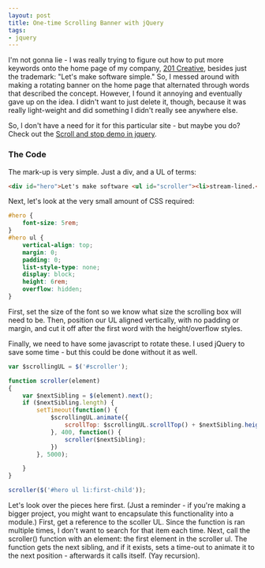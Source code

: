 ```yaml
---
layout: post
title: One-time Scrolling Banner with jQuery
tags:
- jquery
---
```


I'm not gonna lie - I was really trying to figure out how to put more keywords onto the home page of my company, [201 Creative](http://201creative.com), besides just the trademark: "Let's make software simple."  So, I messed around with making a rotating banner on the home page that alternated through words that described the concept.  However, I found it annoying and eventually gave up on the idea.  I didn't want to just delete it, though, because it was really light-weight and did something I didn't really see anywhere else.

So, I don't have a need for it for this particular site - but maybe you do?  Check out the [Scroll and stop demo in jquery](/demo/scroll-and-stop.html).

### The Code

The mark-up is very simple.  Just a div, and a UL of terms:

```html
<div id="hero">Let's make software <ul id="scroller"><li>stream-lined.</li><li>effective.</li><li>simple.</li></ul></div>
```

Next, let's look at the very small amount of CSS required:
    
```css
#hero {
    font-size: 5rem;
}
#hero ul {
    vertical-align: top;
    margin: 0;
    padding: 0;
    list-style-type: none;
    display: block;
    height: 6rem;
    overflow: hidden;
}
```

First, set the size of the font so we know what size the scrolling box will need to be.  Then, position our UL aligned vertically, with no padding or margin, and cut it off after the first word with the height/overflow styles.

Finally, we need to have some javascript to rotate these.  I used jQuery to save some time - but this could be done without it as well.

```javascript
var $scrollingUL = $('#scroller');

function scroller(element)
{
    var $nextSibling = $(element).next();
    if ($nextSibling.length) {
        setTimeout(function() {
            $scrollingUL.animate({
                scrollTop: $scrollingUL.scrollTop() + $nextSibling.height()
            }, 400, function() {
                scroller($nextSibling);
            })
        }, 5000);

    }
}

scroller($('#hero ul li:first-child'));
```

Let's look over the pieces here first.  (Just a reminder - if you're making a bigger project, you might want to encapsulate this functionality into a module.)  First, get a reference to the scoller UL.  Since the function is ran multiple times, I don't want to search for that item each time.  Next, call the scroller() function with an element: the first element in the scroller ul.  The function gets the next sibling, and if it exists, sets a time-out to animate it to the next position - afterwards it calls itself. (Yay recursion). 
